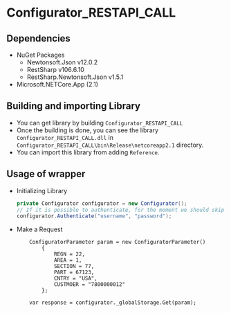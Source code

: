 # Configurator_RESTAPI_CALL

## Dependencies
- NuGet Packages
  - Newtonsoft.Json v12.0.2
  - RestSharp v106.6.10
  - RestSharp.Newtonsoft.Json v1.5.1
- Microsoft.NETCore.App (2.1)

## Building and importing Library 
 - You can get library by building `Configurator_RESTAPI_CALL`
 - Once the building is done, you can see the library `Configurator_RESTAPI_CALL.dll` in `Configurator_RESTAPI_CALL\bin\Release\netcoreapp2.1` directory.
 - You can import this library from adding `Reference`.

## Usage of wrapper

- Initializing Library
    
    ```c#
    private Configurator configurator = new Configurator();
	// If it is possible to authenticate, for the moment we should skip this.
    configurator.Authenticate("username", "password");
    ```
- Make a Request
    
    ```
		ConfiguratorParameter param = new ConfiguratorParameter()
            {
                REGN = 22,
                AREA = 1,
                SECTION = 77,
                PART = 67123,
                CNTRY = "USA",
                CUSTMOER = "7800000012"
            };

        var response = configurator._globalStorage.Get(param);
	```